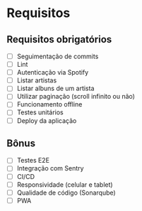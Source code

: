 
# Requisitos
## Requisitos obrigatórios
- [ ] Seguimentação de commits
- [ ] Lint
- [ ] Autenticação via Spotify
- [ ] Listar artistas
- [ ] Listar albuns de um artista
- [ ] Utilizar paginação (scroll infinito ou não)
- [ ] Funcionamento offline
- [ ] Testes unitários
- [ ] Deploy da aplicação

## Bônus
- [ ] Testes E2E
- [ ] Integração com Sentry
- [ ] CI/CD
- [ ] Responsividade (celular e tablet)
- [ ] Qualidade de código (Sonarqube)
- [ ] PWA